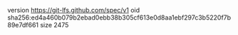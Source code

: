 version https://git-lfs.github.com/spec/v1
oid sha256:ed4a460b079b2ebad0ebb38b305cf613e0d8aa1ebf297c3b5220f7b89e7df661
size 2475
